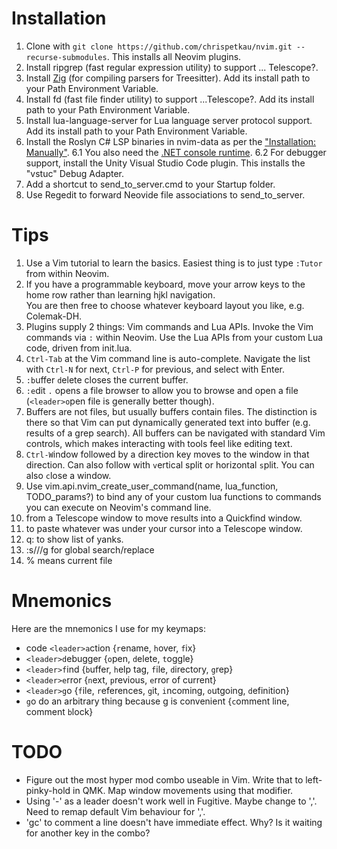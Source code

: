 # Installation
1. Clone with `git clone https://github.com/chrispetkau/nvim.git --recurse-submodules`. This installs all Neovim
plugins.
2. Install ripgrep (fast regular expression utility) to support ... Telescope?.
3. Install [Zig](https://ziglang.org/download/) (for compiling parsers for Treesitter). Add its install path to your 
Path Environment Variable.
4. Install fd (fast file finder utility) to support ...Telescope?. Add its install path to your Path Environment 
Variable.
5. Install lua-language-server for Lua language server protocol support. Add its install path to your Path Environment 
Variable.
6. Install the Roslyn C# LSP binaries in nvim-data as per the ["Installation: Manually"](https://github.com/seblyng/roslyn.nvim).
6.1 You also need the [.NET console runtime](https://dotnet.microsoft.com/en-us/download/dotnet/9.0/runtime?cid=getdotnetcore&os=windows&arch=x64).
6.2 For debugger support, install the Unity Visual Studio Code plugin. This installs the "vstuc" Debug Adapter.
7. Add a shortcut to send_to_server.cmd to your Startup folder.
8. Use Regedit to forward Neovide file associations to send_to_server.

# Tips
1. Use a Vim tutorial to learn the basics. Easiest thing is to just type `:Tutor` from within Neovim.
2. If you have a programmable keyboard, move your arrow keys to the home row rather than learning hjkl navigation.  
You are then free to choose whatever keyboard layout you like, e.g. Colemak-DH.
3. Plugins supply 2 things: Vim commands and Lua APIs. Invoke the Vim commands via `:` within Neovim. Use the Lua APIs
from your custom Lua code, driven from init.lua.
4. `Ctrl-Tab` at the Vim command line is auto-complete. Navigate the list with `Ctrl-N` for next, `Ctrl-P` for previous, and
select with Enter.
5. `:b`uffer `d`elete closes the current buffer.
6. `:e`dit `.` opens a file browser to allow you to browse and open a file (`<leader>o`pen file is generally better
though).
7. Buffers are not files, but usually buffers contain files. The distinction is there so that Vim can put dynamically
generated text into buffer (e.g. results of a grep search). All buffers can be navigated with standard Vim controls,
which makes interacting with tools feel like editing text.
8. `Ctrl-W`indow followed by a direction key moves to the window in that direction. Can also follow with `v`ertical
split or horizontal `s`plit. You can also `c`lose a window.
9. Use vim.api.nvim_create_user_command(name, lua_function, TODO_params?) to bind any of your custom lua functions
to commands you can execute on Neovim's command line.
10. <C-q> from a Telescope window to move results into a Quickfind window.
11. <C-r> <C-w> to paste whatever was under your cursor into a Telescope window.
12. q: to show list of yanks.
13. :s/<find>/<replace>/g for global search/replace
14. % means current file

# Mnemonics
Here are the mnemonics I use for my keymaps:
- code `<leader>a`ction {`r`ename, `h`over, `f`ix}
- `<leader>d`ebugger {`o`pen, `d`elete, `t`oggle}
- `<leader>f`ind {`b`uffer, `h`elp tag, `f`ile, `d`irectory, `g`rep}
- `<leader>e`rror {`n`ext, `p`revious, `e`rror of current}
- `<leader>g`o {`f`ile, `r`eferences, `g`it, `i`ncoming, `o`utgoing, `d`efinition}
- `g`o do an arbitrary thing because g is convenient {`c`omment line, comment `b`lock}

# TODO
- Figure out the most hyper mod combo useable in Vim. Write that to left-pinky-hold in QMK. Map window movements
using that modifier.
- Using '-' as a leader doesn't work well in Fugitive. Maybe change to ','. Need to remap default Vim behaviour for ','.
- 'gc' to comment a line doesn't have immediate effect. Why? Is it waiting for another key in the combo?
